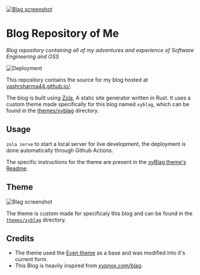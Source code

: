 [![Blag screenshot](https://github.com/yashrsharma44/yashrsharma44.github.io/blob/master/static/yash_blog.png)](https://https://yashrsharma44.github.io/)

# Blog Repository of Me

_Blog repository containing all of my adventures and experience of Software Engineering and OSS_

![Deployment](https://github.com/xypnox/blag/workflows/Deployment/badge.svg)

This repository contains the source for my blog hosted at [yashrsharma44.github.io/](https://yashrsharma44.github.io/).

The blog is built using [Zola](https://www.getzola.org/), A static site generator written in Rust. It uses a custom theme made specifically for this blog named `xyblag`, which can be found in the [themes/xyblag](https://github.com/xypnox/blag/tree/master/themes/xyblag) directory.

## Usage

`zola serve` to start a local server for live development, the deployment is done automatically through Github Actions.

The specific instructions for the theme are present in the [xyBlag theme's Readme](https://github.com/xypnox/blag/blob/master/themes/xyblag/README.md).

## Theme

![Blag screenshot](https://github.com/xypnox/blag/blob/master/themes/xyblag/screenshot.png?raw=true)

The theme is custom made for specificaly this blog and can be found in the [`themes/xyblag`](https://github.com/xypnox/blag/tree/master/themes/xyblag) directory.

## Credits

- The theme used the [Even theme](https://github.com/getzola/even) as a base and was modified into it's current form.
- This Blog is heavily inspired from [xypnox.com/blag](https://xypnox.com/blag).
